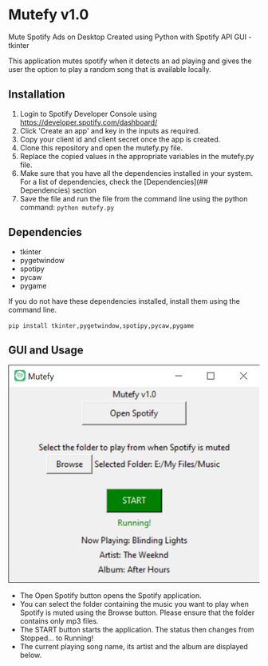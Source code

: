 # Mutefy v1.0
 Mute Spotify Ads on Desktop
 Created using Python with Spotify API
 GUI - tkinter

This application mutes spotify when it detects an ad playing and gives the user the option to play a random song that is available locally.

## Installation
1. Login to Spotify Developer Console using https://developer.spotify.com/dashboard/
2. Click 'Create an app' and key in the inputs as required.
3. Copy your client id and client secret once the app is created.
4. Clone this repository and open the mutefy.py file.
5. Replace the copied values in the appropriate variables in the mutefy.py file.
6. Make sure that you have all the dependencies installed in your system. For a list of dependencies, check the [Dependencies](## Dependencies) section
8. Save the file and run the file from the command line using the python command:
`python mutefy.py`

## Dependencies
- tkinter
- pygetwindow
- spotipy
- pycaw
- pygame

If you do not have these dependencies installed, install them using the command line.

`pip install tkinter,pygetwindow,spotipy,pycaw,pygame`

## GUI and Usage
![Mutefy v1.0 GUI](https://github.com/krishnakrish24/mutefy/blob/7cb732d80ea9078ee2667610bfa2cf653cc5b9b0/Mutefy%20v1_0.png)
- The Open Spotify button opens the Spotify application.
- You can select the folder containing the music you want to play when Spotify is muted using the Browse button. Please ensure that the folder contains only mp3 files.
- The START button starts the application. The status then changes from Stopped... to Running!
- The current playing song name, its artist and the album are displayed below.
